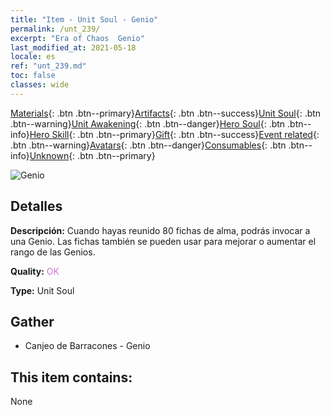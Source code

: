 ```yaml
---
title: "Item - Unit Soul - Genio"
permalink: /unt_239/
excerpt: "Era of Chaos  Genio"
last_modified_at: 2021-05-18
locale: es
ref: "unt_239.md"
toc: false
classes: wide
---
```

 [Materials](/ItemsES/){: .btn .btn--primary}[Artifacts](/ItemsES/Artifacts/){: .btn .btn--success}[Unit Soul](/ItemsES/UnitSoul/){: .btn .btn--warning}[Unit Awakening](/ItemsES/UnitAwakening/){: .btn .btn--danger}[Hero Soul](/ItemsES/HeroSoul/){: .btn .btn--info}[Hero Skill](/ItemsES/HeroSkill/){: .btn .btn--primary}[Gift](/ItemsES/Gift/){: .btn .btn--success}[Event related](/ItemsES/Events/){: .btn .btn--warning}[Avatars](/ItemsES/Avatars/){: .btn .btn--danger}[Consumables](/ItemsES/Consumables/){: .btn .btn--info}[Unknown](/ItemsES/Unknown/){: .btn .btn--primary}

 ![Genio](/images/u/ti_shenguai.jpg)

## Detalles
 **Descripción:** Cuando hayas reunido 80 fichas de alma, podrás invocar a una Genio. Las fichas también se pueden usar para mejorar o aumentar el rango de las Genios.

 **Quality:** <span style="color: #DA70D6">OK</span>

 **Type:** Unit Soul

## Gather

*    Canjeo de Barracones - Genio 

## This item contains:

  None

